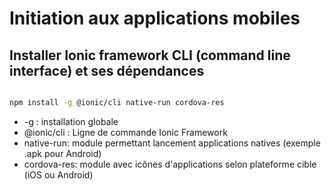 # Initiation aux applications mobiles 

## Installer Ionic framework CLI (command line interface)  et ses dépendances

```bash

npm install -g @ionic/cli native-run cordova-res

```

* -g : installation globale 
* @ionic/cli : Ligne de commande Ionic Framework
* native-run: module permettant lancement applications natives (exemple .apk pour Android)
* cordova-res: module avec icônes d'applications selon plateforme cible (iOS ou Android)



